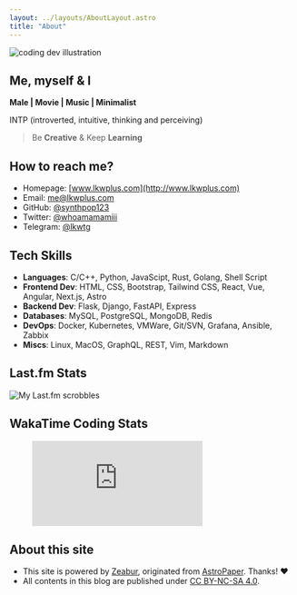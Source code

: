 ```yaml
---
layout: ../layouts/AboutLayout.astro
title: "About"
---
```


<div>
  <img src="/assets/dev.svg" class="sm:w-1/2 mx-auto" alt="coding dev illustration">
</div>

## Me, myself & I

**Male | Movie | Music | Minimalist**

INTP (introverted, intuitive, thinking and perceiving)

> Be **Creative** & Keep **Learning**

## How to reach me?

- Homepage: [www.lkwplus.com](http://www.lkwplus.com)
- Email: [me@lkwplus.com](mailto:me@lkwplus.com)
- GitHub: [@synthpop123](https://github.com/synthpop123)
- Twitter: [@whoamamamiii](https://twitter.com/whoamamamiii)
- Telegram: [@lkwtg](https://twitter.com/whoamamamiii)

## Tech Skills

- **Languages**: C/C++, Python, JavaScipt, Rust, Golang, Shell Script
- **Frontend Dev**: HTML, CSS, Bootstrap, Tailwind CSS, React, Vue, Angular, Next.js, Astro
- **Backend Dev**: Flask, Django, FastAPI, Express
- **Databases**: MySQL, PostgreSQL, MongoDB, Redis
- **DevOps**: Docker, Kubernetes, VMWare, Git/SVN, Grafana, Ansible, Zabbix
- **Miscs**: Linux, MacOS, GraphQL, REST, Vim, Markdown

## Last.fm Stats

![My Last.fm scrobbles](https://lastfm.lkwplus.com/api?user=synthpop123&show_user=header&footer_style=normal_stats)

## WakaTime Coding Stats

<figure><embed src="https://wakatime.com/share/@lkw123/2dff4bff-7f01-497f-b22a-6e8515f10545.svg"></embed></figure>

## About this site

- This site is powered by [Zeabur](https://zeabur.com?referralCode=synthpop123), originated from [AstroPaper](https://github.com/satnaing/astro-paper#readme). Thanks! ♥
- All contents in this blog are published under [CC BY-NC-SA 4.0](https://creativecommons.org/licenses/by-nc-sa/4.0/).
